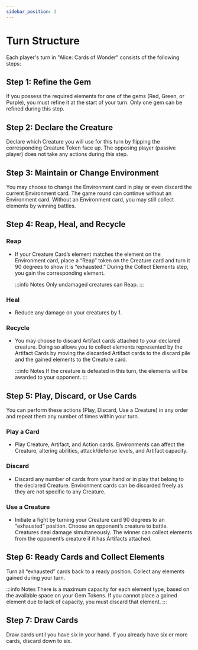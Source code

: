 ```yaml
---
sidebar_position: 3
---
```


# Turn Structure

Each player's turn in "Alice: Cards of Wonder" consists of the following steps:

## Step 1: Refine the Gem

If you possess the required elements for one of the gems (Red, Green, or Purple), you must refine it at the start of your turn. Only one gem can be refined during this step.

## Step 2: Declare the Creature

Declare which Creature you will use for this turn by flipping the corresponding Creature Token face up. The opposing player (passive player) does not take any actions during this step.

## Step 3: Maintain or Change Environment

You may choose to change the Environment card in play or even discard the current Environment card. The game round can continue without an Environment card. Without an Environment card, you may still collect elements by winning battles.

## Step 4: Reap, Heal, and Recycle

### Reap
- If your Creature Card’s element matches the element on the Environment card, place a “Reap” token on the Creature card and turn it 90 degrees to show it is “exhausted.” During the Collect Elements step, you gain the corresponding element.

    :::info Notes
    Only undamaged creatures can Reap.
    :::

### Heal
- Reduce any damage on your creatures by 1.

### Recycle
- You may choose to discard Artifact cards attached to your declared creature. Doing so allows you to collect elements represented by the Artifact Cards by moving the discarded Artifact cards to the discard pile and the gained elements to the Creature card.

    :::info Notes
    If the creature is defeated in this turn, the elements will be awarded to your opponent.
    :::

## Step 5: Play, Discard, or Use Cards

You can perform these actions (Play, Discard, Use a Creature) in any order and repeat them any number of times within your turn.

### Play a Card
- Play Creature, Artifact, and Action cards. Environments can affect the Creature, altering abilities, attack/defense levels, and Artifact capacity.

### Discard
- Discard any number of cards from your hand or in play that belong to the declared Creature. Environment cards can be discarded freely as they are not specific to any Creature.

### Use a Creature
- Initiate a fight by turning your Creature card 90 degrees to an “exhausted” position. Choose an opponent’s creature to battle. Creatures deal damage simultaneously. The winner can collect elements from the opponent’s creature if it has Artifacts attached.

## Step 6: Ready Cards and Collect Elements

Turn all “exhausted” cards back to a ready position. Collect any elements gained during your turn.

:::info Notes
There is a maximum capacity for each element type, based on the available space on your Gem Tokens. If you cannot place a gained element due to lack of capacity, you must discard that element.
:::

## Step 7: Draw Cards

Draw cards until you have six in your hand. If you already have six or more cards, discard down to six.